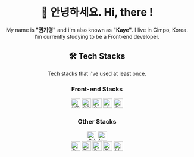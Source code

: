<h1 align='center'>👋 안녕하세요. Hi, there !</h1>
<p align='center'>My name is <b>"권기영"</b> and i'm also known as <b>"Kaye"</b>. I live in Gimpo, Korea.</br>I'm currently studying to be a Front-end developer.</p>

<h2 align='center'>🛠 Tech Stacks</h2>
<p align='center'>Tech stacks that i've used at least once.</p>

<h3 align='center'>Front-end Stacks</h3>

<div align='center'>
  <img src="https://img.shields.io/badge/HTML5-E34F26?style=flat-square&logo=html5&logoColor=FFFFFF" alt="HTML5 logo" title="HTML5" height="25" />
  <img src="https://img.shields.io/badge/CSS3-1572B6?style=flat-square&logo=css3&logoColor=FFFFFF" alt="CSS3 logo" title="CSS3" height="25" />
  <img src="https://img.shields.io/badge/Sass-CC6699?style=flat-square&logo=sass&logoColor=FFFFFF" alt="Sass logo" title="Sass" height="25" />
  <img src="https://img.shields.io/badge/JavaScript-F7DF1E?style=flat-square&logo=javascript&logoColor=000000" alt="JavaScript logo" title="JavaScript" height="25" />
  <img src="https://img.shields.io/badge/React-61DAFB?style=flat-square&logo=react&logoColor=000000" alt="React logo" title="React" height="25" />
</div>

<h3 align='center'>Other Stacks</h3>

<div align='center'>
  <img src="https://img.shields.io/badge/C%23-239120?style=flat-square&logo=c-sharp&logoColor=FFFFFF" alt="C# logo" title="C#" height="25" />
  <img src="https://img.shields.io/badge/Unity-FFFFFF?style=flat-square&logo=unity&logoColor=000000" alt="Unity logo" title="Unity" height="25" />
  </br>
  <img src="https://img.shields.io/badge/Python-3776AB?style=flat-square&logo=python&logoColor=FFFFFF" alt="Python logo" title="Python" height="25" />
  <img src="https://img.shields.io/badge/TensorFlow-FF6F00?style=flat-square&logo=tensorflow&logoColor=FFFFFF" alt="TensorFlow logo" title="TensorFlow" height="25" />
  <img src="https://img.shields.io/badge/PyTorch-EE4C2C?style=flat-square&logo=pytorch&logoColor=FFFFFF" alt="PyTorch logo" title="PyTorch" height="25" />
  <img src="https://img.shields.io/badge/Tableau-E97627?style=flat-square&logo=tableau&logoColor=FFFFFF" alt="Tableau logo" title="Tableau" height="25" />
  <img src="https://img.shields.io/badge/MySQL-4479A1?style=flat-square&logo=mysql&logoColor=FFFFFF" alt="MySQL logo" title="MySQL" height="25" />
</div>
